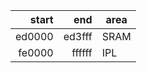 | start  | end    | area |
|-------:|-------:|------|
| ed0000 | ed3fff | SRAM |
| fe0000 | ffffff | IPL  |
